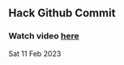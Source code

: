 
 ## Hack Github Commit 
 ### Watch video <a href="https://www.youtube.com">here</a> 
 Sat 11 Feb 2023 
